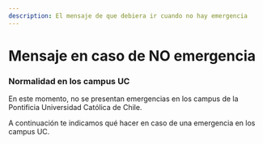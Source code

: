```yaml
---
description: El mensaje de que debiera ir cuando no hay emergencia
---
```


# Mensaje en caso de NO emergencia

### Normalidad en los campus UC

En este momento, no se presentan emergencias en los campus de la Pontificia Universidad Católica de Chile.

A continuación te indicamos qué hacer en caso de una emergencia en los campus UC.

